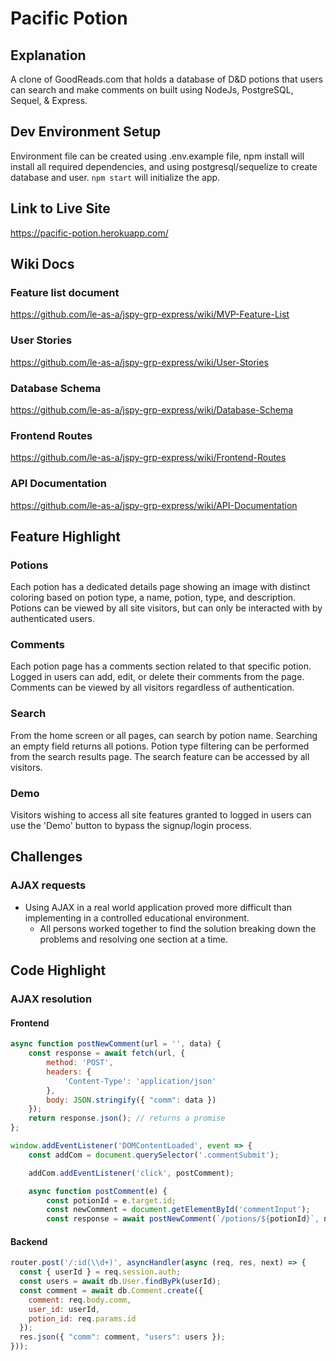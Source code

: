 # Pacific Potion

## Explanation
A clone of GoodReads.com that holds a database of D&D potions that users can search and make comments on built using NodeJs, PostgreSQL, Sequel, & Express.

## Dev Environment Setup
Environment file can be created using .env.example file, npm install will install all required dependencies, and using postgresql/sequelize to create database and user.  `npm start` will initialize the app.

## Link to Live Site
https://pacific-potion.herokuapp.com/

## Wiki Docs
### Feature list document
https://github.com/le-as-a/jspy-grp-express/wiki/MVP-Feature-List
### User Stories
https://github.com/le-as-a/jspy-grp-express/wiki/User-Stories
### Database Schema
https://github.com/le-as-a/jspy-grp-express/wiki/Database-Schema
### Frontend Routes
https://github.com/le-as-a/jspy-grp-express/wiki/Frontend-Routes
### API Documentation
https://github.com/le-as-a/jspy-grp-express/wiki/API-Documentation

## Feature Highlight
### Potions
Each potion has a dedicated details page showing an image with distinct coloring based on potion type, a name, potion, type, and description.  Potions can be viewed by all site visitors, but can only be interacted with by authenticated users.  

### Comments
Each potion page has a comments section related to that specific potion.  Logged in users can add, edit, or delete their comments from the page.  Comments can be viewed by all visitors regardless of authentication.

### Search
From the home screen or all pages, can search by potion name.  Searching an empty field returns all potions.  Potion type filtering can be performed from the search results page.  The search feature can be accessed by all visitors.

### Demo
Visitors wishing to access all site features granted to logged in users can use the 'Demo' button to bypass the signup/login process.

## Challenges
### AJAX requests
  - Using AJAX in a real world application proved more difficult than implementing in a controlled educational environment.
    - All persons worked together to find the solution breaking down the problems and resolving one section at a time.

## Code Highlight
### AJAX resolution
#### Frontend
```js
async function postNewComment(url = '', data) {
    const response = await fetch(url, {
        method: 'POST',
        headers: {
            'Content-Type': 'application/json'
        },
        body: JSON.stringify({ "comm": data })
    });
    return response.json(); // returns a promise
};

window.addEventListener('DOMContentLoaded', event => {
    const addCom = document.querySelector('.commentSubmit');

    addCom.addEventListener('click', postComment);

    async function postComment(e) {
        const potionId = e.target.id;
        const newComment = document.getElementById('commentInput');
        const response = await postNewComment(`/potions/${potionId}`, newComment.value);
```
#### Backend
```js
router.post('/:id(\\d+)', asyncHandler(async (req, res, next) => {
  const { userId } = req.session.auth;
  const users = await db.User.findByPk(userId);
  const comment = await db.Comment.create({
    comment: req.body.comm,
    user_id: userId,
    potion_id: req.params.id
  });
  res.json({ "comm": comment, "users": users });
}));
```


